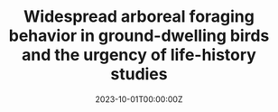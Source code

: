 ---
title: "Widespread arboreal foraging behavior in ground-dwelling birds and the urgency of life-history studies"
authors:
- Wande Li, Chen Zhu, Ingo Grass, Peng Han*, Yao Shen, Ping Ding, Xingfeng Si
date: "2023-10-01T00:00:00Z"
doi: "10.1016/j.biocon.2023.110320"

# Schedule page publish date (NOT publication's date).
publishDate: "2023-10-01T00:00:00Z"

# Publication type.
# Accepts a single type but formatted as a YAML list (for Hugo requirements).
# Enter a publication type from the CSL standard.
publication_types: ["article"]

# Publication name and optional abbreviated publication name.
publication: ""
publication_short: ""

abstract: 
# Publication name and optional abbreviated publication name.
publication: "Biological Conservation"

#links:
#- name: 
#  url: 
#url_pdf: 
#url_code: ''
#url_dataset: '#'
#url_poster: '#'
#url_project: ''
#url_slides: ''
#url_source: '#'
#url_video: '#'
---